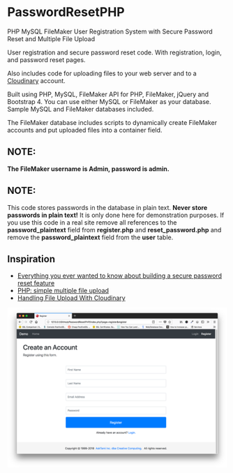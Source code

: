 # PasswordResetPHP
PHP MySQL FileMaker User Registration System with Secure Password Reset and Multiple File Upload

User registration and secure password reset code.
With registration, login, and password reset pages.

Also includes code for uploading files to your web server and to a <a href="https://cloudinary.com/">Cloudinary</a> account.

Built using PHP, MySQL, FileMaker API for PHP, FileMaker, jQuery and Bootstrap 4.
You can use either MySQL or FileMaker as your database. Sample MySQL and FileMaker databases included.

The FileMaker database includes scripts to dynamically create FileMaker accounts and put uploaded files into a container field.


<h2>NOTE:</h2>
<strong>The FileMaker username is Admin, password is admin.</strong>

 
<h2>NOTE:</h2> 
This code stores passwords in the database in plain text. <strong>Never store passwords in plain text!</strong> It is only done here for demonstration purposes. If you use this code in a real site remove all references to the <strong>password_plaintext</strong> field from <strong>register.php</strong> and <strong>reset_password.php</strong> and remove the <strong>password_plaintext</strong> field from the <strong>user</strong> table.


<h2>Inspiration</h2>
<ul>
<li><a href="https://www.troyhunt.com/everything-you-ever-wanted-to-know/" target="_blank">Everything you ever wanted to know about building a secure password reset feature</a></li>

<li><a href="https://gist.github.com/N-Porsh/7766039" target="_blank">PHP: simple multiple file upload</a></li>

<li><a href="https://cloudinary.com/blog/file_upload_with_php#handling_file_upload_with_cloudinary
" target="_blank">Handling File Upload With Cloudinary</a></li>
</ul>

![registration form](https://github.com/asktami/PasswordResetPHP/blob/master/img/Screenshots/1_registration_form.png)
